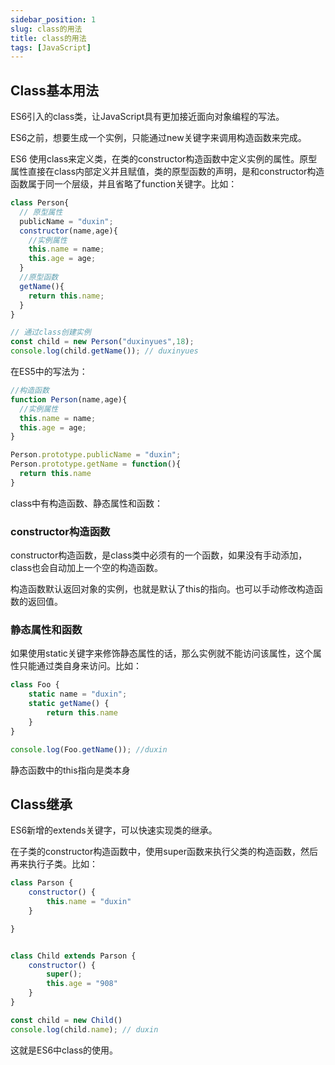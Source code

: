 ```yaml
---
sidebar_position: 1
slug: class的用法
title: class的用法
tags: [JavaScript]
---
```


<!--
 * @Author: duxinyues yongyuan253015@gmail.com
 * @Date: 2023-03-05 00:02:03
 * @LastEditors: duxinyues yongyuan253015@gmail.com
 * @LastEditTime: 2023-03-05 20:20:30
 * @FilePath: \blog\blog\javascript\es6202303050001.md
 * @Description: 
 * Copyright (c) 2023 by ${duxinyues} email: ${yongyuan253015@gmail.com}, All Rights Reserved.
-->

## Class基本用法

ES6引入的class类，让JavaScript具有更加接近面向对象编程的写法。

ES6之前，想要生成一个实例，只能通过new关键字来调用构造函数来完成。

ES6 使用class来定义类，在类的constructor构造函数中定义实例的属性。原型属性直接在class内部定义并且赋值，类的原型函数的声明，是和constructor构造函数属于同一个层级，并且省略了function关键字。比如：

```javascript
class Person{
  // 原型属性
  publicName = "duxin";
  constructor(name,age){
    //实例属性
    this.name = name;
    this.age = age;
  }
  //原型函数
  getName(){
    return this.name;
  }
}

// 通过class创建实例
const child = new Person("duxinyues",18);
console.log(child.getName()); // duxinyues
```

在ES5中的写法为：

```javascript
//构造函数
function Person(name,age){
  //实例属性
  this.name = name;
  this.age = age;
}

Person.prototype.publicName = "duxin";
Person.prototype.getName = function(){
  return this.name
}
```

class中有构造函数、静态属性和函数：

### constructor构造函数

constructor构造函数，是class类中必须有的一个函数，如果没有手动添加，class也会自动加上一个空的构造函数。

构造函数默认返回对象的实例，也就是默认了this的指向。也可以手动修改构造函数的返回值。

### 静态属性和函数

如果使用static关键字来修饰静态属性的话，那么实例就不能访问该属性，这个属性只能通过类自身来访问。比如：

```javascript
class Foo {
    static name = "duxin";
    static getName() {
        return this.name
    }
}

console.log(Foo.getName()); //duxin
```

静态函数中的this指向是类本身

## Class继承

ES6新增的extends关键字，可以快速实现类的继承。

在子类的constructor构造函数中，使用super函数来执行父类的构造函数，然后再来执行子类。比如：

```javascript
class Parson {
    constructor() {
        this.name = "duxin"
    }

}


class Child extends Parson {
    constructor() {
        super();
        this.age = "908"
    }
}

const child = new Child()
console.log(child.name); // duxin
```

这就是ES6中class的使用。
